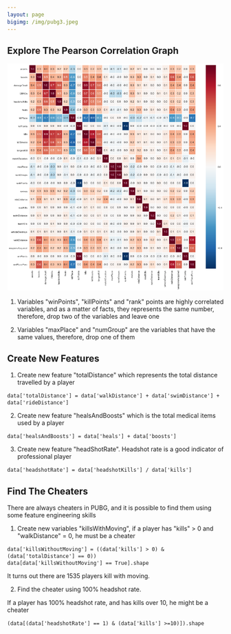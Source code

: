 ```yaml
---
layout: page
bigimg: /img/pubg3.jpeg
---
```


## Explore The Pearson Correlation Graph

![GW Data Science logo](/img/image_13.png)

1. Variables "winPoints", "killPoints" and "rank" points are highly correlated variables, and as a matter of facts, they represents the same number, therefore, drop two of the variables and leave one

2. Variables "maxPlace" and "numGroup" are the variables that have the same values, therefore, drop one of them

## Create New Features

1. Create new feature "totalDistance" which represents the total distance travelled by a player

```
data['totalDistance'] = data['walkDistance'] + data['swimDistance'] + data['rideDistance']
```
2. Create new feature "healsAndBoosts" which is the total medical items used by a player

```
data['healsAndBoosts'] = data['heals'] + data['boosts']
```

3. Create new feature "headShotRate". Headshot rate is a good indicator of professional player

```
data['headshotRate'] = data['headshotKills'] / data['kills']
```

## Find The Cheaters

There are always cheaters in PUBG, and it is possible to find them using some feature engineering skills

1. Create new variables "killsWithMoving", if a player has "kills" > 0 and "walkDistance" = 0, he must be a cheater

```
data['killsWithoutMoving'] = ((data['kills'] > 0) & (data['totalDistance'] == 0))
data[data['killsWithoutMoving'] == True].shape
```
It turns out there are 1535 players kill with moving.

2. Find the cheater using 100% headshot rate.

If a player has 100% headshot rate, and has kills over 10, he might be a cheater

```
(data[(data['headshotRate'] == 1) & (data['kills'] >=10)]).shape
```






